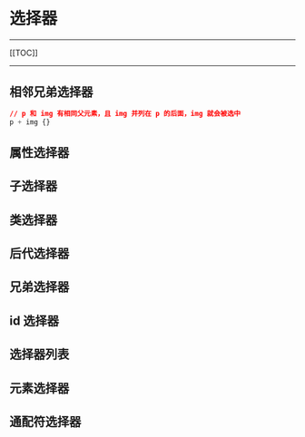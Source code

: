 # 选择器

------

[[TOC]]

------

## 相邻兄弟选择器

```css
// p 和 img 有相同父元素，且 img 并列在 p 的后面，img 就会被选中
p + img {}
```

## 属性选择器

## 子选择器

## 类选择器

## 后代选择器

## 兄弟选择器

## id 选择器

## 选择器列表

## 元素选择器

## 通配符选择器








